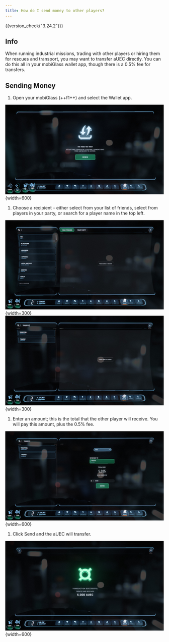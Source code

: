 ```yaml
---
title: How do I send money to other players?
---
```


{{version_check("3.24.2")}}

## Info

When running industrial missions, trading with other players or hiring them for
rescues and transport, you may want to transfer aUEC directly. You can do this
all in your mobiGlass wallet app, though there is a 0.5% fee for transfers.

## Sending Money

1. Open your mobiGlass (++f1++) and select the Wallet app.

![Wallet App](./images/send-money/wallet.jpg){width=600}

1. Choose a recipient - either select from your list of friends, select from
players in your party, or search for a player name in the top left.

![Friends List](./images/send-money/friends.jpg){width=300}
![Search](./images/send-money/search.jpg){width=300}

1. Enter an amount; this is the total that the other player will receive. You
will pay this amount, plus the 0.5% fee.

![Amount](./images/send-money/amount.jpg){width=600}

1. Click Send and the aUEC will transfer.

![Sent](./images/send-money/sent.jpg){width=600}
